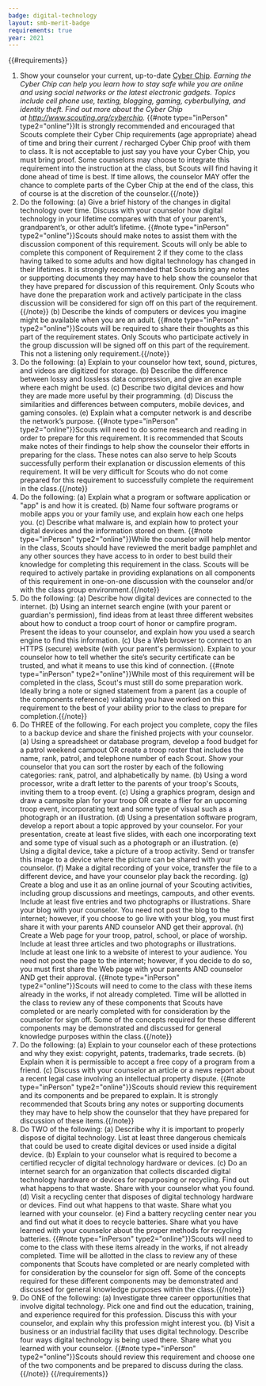 ```yaml
---
badge: digital-technology
layout: smb-merit-badge
requirements: true
year: 2021
---
```


{{#requirements}}
1. Show your counselor your current, up-to-date [Cyber Chip]({{@root.rootPath}}/other-awards/cyber-chip/).
  *Earning the Cyber Chip can help you learn how to stay safe while you are online and using social networks or the latest electronic gadgets. Topics include cell phone use, texting, blogging, gaming, cyberbullying, and identity theft. Find out more about the Cyber Chip at http://www.scouting.org/cyberchip.*
{{#note type="inPerson" type2="online"}}It is strongly recommended and encouraged that Scouts complete their Cyber Chip requirements (age appropriate) ahead of time and bring their current / recharged Cyber Chip proof with them to class. It is not acceptable to just say you have your Cyber Chip, you must bring proof.  Some counselors may choose to integrate this requirement into the instruction at the class, but Scouts will find having it done ahead of time is best. If time allows, the counselor MAY offer the chance to complete parts of the Cyber Chip at the end of the class, this of course is at the discretion of the counselor.{{/note}}
2. Do the following:
    (a) Give a brief history of the changes in digital technology over time. Discuss with your counselor how digital technology in your lifetime compares with that of your parent’s, grandparent’s, or other adult’s lifetime.
    {{#note type="inPerson" type2="online"}}Scouts should make notes to assist them with the discussion component of this requirement.  Scouts will only be able to complete this component of Requirement 2 if they come to the class having talked to some adults and how digital technology has changed in their lifetimes. It is strongly recommended that Scouts bring any notes or supporting documents they may have to help show the counselor that they have prepared for discussion of this requirement. Only Scouts who have done the preparation work and actively participate in the class discussion will be considered for sign off on this part of the requirement.{{/note}}
    (b) Describe the kinds of computers or devices you imagine might be available when you are an adult.
    {{#note type="inPerson" type2="online"}}Scouts will be required to share their thoughts as this part of the requirement states. Only Scouts who participate actively in the group discussion will be signed off on this part of the requirement. This not a listening only requirement.{{/note}}
3. Do the following:
    (a) Explain to your counselor how text, sound, pictures, and videos are digitized for storage.
    (b) Describe the difference between lossy and lossless data compression, and give an example where each might be used.
    (c) Describe two digital devices and how they are made more useful by their programming.
    (d) Discuss the similarities and differences between computers, mobile devices, and gaming consoles.
    (e) Explain what a computer network is and describe the network’s purpose.
{{#note type="inPerson" type2="online"}}Scouts will need to do some research and reading in order to prepare for this requirement.  It is recommended that Scouts make notes of their findings to help show the counselor their efforts in preparing for the class.  These notes can also serve to help Scouts successfully perform their explanation or discussion elements of this requirement. It will be very difficult for Scouts who do not come prepared for this requirement to successfully complete the requirement in the class.{{/note}}
4. Do the following:
    (a) Explain what a program or software application or "app" is and how it is created.
    (b) Name four software programs or mobile apps you or your family use, and explain how each one helps you.
    (c) Describe what malware is, and explain how to protect your digital devices and the information stored on them.
{{#note type="inPerson" type2="online"}}While the counselor will help mentor in the class, Scouts should have reviewed the merit badge pamphlet and any other sources they have access to in order to best build their knowledge for completing this requirement in the class.  Scouts will be required to actively partake in providing explanations on all components of this requirement in one-on-one discussion with the counselor and/or with the class group environment.{{/note}}
5. Do the following:
    (a) Describe how digital devices are connected to the internet.
    (b) Using an internet search engine (with your parent or guardian's permission), find ideas from at least three different websites about how to conduct a troop court of honor or campfire program. Present the ideas to your counselor, and explain how you used a search engine to find this information.
    (c) Use a Web browser to connect to an HTTPS (secure) website (with your parent's permission). Explain to your counselor how to tell whether the site’s security certificate can be trusted, and what it means to use this kind of connection.
{{#note type="inPerson" type2="online"}}While most of this requirement will be completed in the class, Scout's must still do some preparation work.  Ideally bring a note or signed statement from a parent (as a couple of the components reference) validating you have worked on this requirement to the best of your ability prior to the class to prepare for completion.{{/note}}
6. Do THREE of the following. For each project you complete, copy the files to a backup device and share the finished projects with your counselor.
    (a) Using a spreadsheet or database program, develop a food budget for a patrol weekend campout OR create a troop roster that includes the name, rank, patrol, and telephone number of each Scout. Show your counselor that you can sort the roster by each of the following categories: rank, patrol, and alphabetically by name.
    (b) Using a word processor, write a draft letter to the parents of your troop's Scouts, inviting them to a troop event.
    (c) Using a graphics program, design and draw a campsite plan for your troop OR create a flier for an upcoming troop event, incorporating text and some type of visual such as a photograph or an illustration.
    (d) Using a presentation software program, develop a report about a topic approved by your counselor. For your presentation, create at least five slides, with each one incorporating text and some type of visual such as a photograph or an illustration.
    (e) Using a digital device, take a picture of a troop activity. Send or transfer this image to a device where the picture can be shared with your counselor.
    (f) Make a digital recording of your voice, transfer the file to a different device, and have your counselor play back the recording.
    (g) Create a blog and use it as an online journal of your Scouting activities, including group discussions and meetings, campouts, and other events. Include at least five entries and two photographs or illustrations. Share your blog with your counselor. You need not post the blog to the internet; however, if you choose to go live with your blog, you must first share it with your parents AND counselor AND get their approval.
    (h) Create a Web page for your troop, patrol, school, or place of worship. Include at least three articles and two photographs or illustrations. Include at least one link to a website of interest to your audience. You need not post the page to the internet; however, if you decide to do so, you must first share the Web page with your parents AND counselor AND get their approval.
{{#note type="inPerson" type2="online"}}Scouts will need to come to the class with these items already in the works, if not already completed.  Time will be allotted in the class to review any of these components that Scouts have completed or are nearly completed with for consideration by the counselor for sign off.  Some of the concepts required for these different components may be demonstrated and discussed for general knowledge purposes within the class.{{/note}}
7. Do the following:
    (a) Explain to your counselor each of these protections and why they exist: copyright, patents, trademarks, trade secrets.
    (b) Explain when it is permissible to accept a free copy of a program from a friend.
    (c) Discuss with your counselor an article or a news report about a recent legal case involving an intellectual property dispute.
{{#note type="inPerson" type2="online"}}Scouts should review this requirement and its components and be prepared to explain.  It is strongly recommended that Scouts bring any notes or supporting documents they may have to help show the counselor that they have prepared for discussion of these items.{{/note}}
8. Do TWO of the following:
    (a) Describe why it is important to properly dispose of digital technology. List at least three dangerous chemicals that could be used to create digital devices or used inside a digital device.
    (b) Explain to your counselor what is required to become a certified recycler of digital technology hardware or devices.
    (c) Do an internet search for an organization that collects discarded digital technology hardware or devices for repurposing or recycling. Find out what happens to that waste. Share with your counselor what you found.
    (d) Visit a recycling center that disposes of digital technology hardware or devices. Find out what happens to that waste. Share what you learned with your counselor.
    (e) Find a battery recycling center near you and find out what it does to recycle batteries. Share what you have learned with your counselor about the proper methods for recycling batteries.
{{#note type="inPerson" type2="online"}}Scouts will need to come to the class with these items already in the works, if not already completed.  Time will be allotted in the class to review any of these components that Scouts have completed or are nearly completed with for consideration by the counselor for sign off.  Some of the concepts required for these different components may be demonstrated and discussed for general knowledge purposes within the class.{{/note}}
9. Do ONE of the following:
    (a) Investigate three career opportunities that involve digital technology. Pick one and find out the education, training, and experience required for this profession. Discuss this with your counselor, and explain why this profession might interest you.
    (b) Visit a business or an industrial facility that uses digital technology. Describe four ways digital technology is being used there. Share what you learned with your counselor.
{{#note type="inPerson" type2="online"}}Scouts should review this requirement and choose one of the two components and be prepared to discuss during the class.{{/note}}
{{/requirements}}
